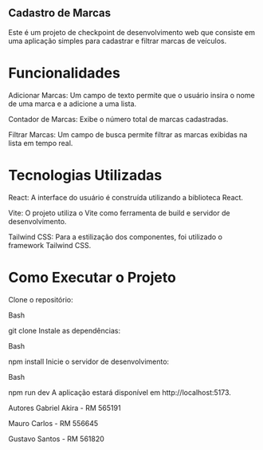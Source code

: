

## Cadastro de Marcas
Este é um projeto de checkpoint de desenvolvimento web que consiste em uma aplicação simples para cadastrar e filtrar marcas de veículos.

# Funcionalidades
Adicionar Marcas: Um campo de texto permite que o usuário insira o nome de uma marca e a adicione a uma lista.

Contador de Marcas: Exibe o número total de marcas cadastradas.

Filtrar Marcas: Um campo de busca permite filtrar as marcas exibidas na lista em tempo real.

# Tecnologias Utilizadas
React: A interface do usuário é construída utilizando a biblioteca React.

Vite: O projeto utiliza o Vite como ferramenta de build e servidor de desenvolvimento.

Tailwind CSS: Para a estilização dos componentes, foi utilizado o framework Tailwind CSS.

# Como Executar o Projeto
Clone o repositório:

Bash

git clone <url-do-repositorio>
Instale as dependências:

Bash

npm install
Inicie o servidor de desenvolvimento:

Bash

npm run dev
A aplicação estará disponível em http://localhost:5173.

Autores
Gabriel Akira - RM 565191

Mauro Carlos - RM 556645

Gustavo Santos - RM 561820
